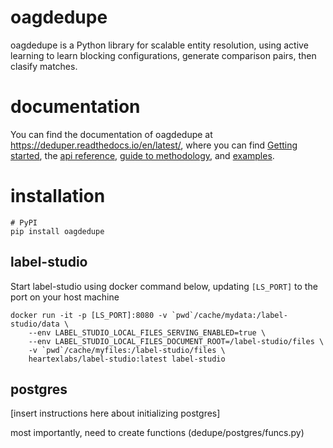 # oagdedupe  

oagdedupe is a Python library for scalable entity resolution, using active 
learning to learn blocking configurations, generate comparison pairs, 
then clasify matches. 
  
# documentation<a name="#documentation"></a>

You can find the documentation of oagdedupe at https://deduper.readthedocs.io/en/latest/, 
where you can find [Getting started](https://deduper.readthedocs.io/en/latest/usage/installation.html), 
the [api reference](https://deduper.readthedocs.io/en/latest/dedupe/api.html), 
[guide to methodology](https://deduper.readthedocs.io/en/latest/userguide/intro.html),
and [examples](https://deduper.readthedocs.io/en/latest/examples/example_dedupe.html).

# installation<a name="#installation"></a>

```
# PyPI
pip install oagdedupe
```

## label-studio<a name="#label-studio"></a>

Start label-studio using docker command below, updating `[LS_PORT]` to the 
port on your host machine

```
docker run -it -p [LS_PORT]:8080 -v `pwd`/cache/mydata:/label-studio/data \
	--env LABEL_STUDIO_LOCAL_FILES_SERVING_ENABLED=true \
	--env LABEL_STUDIO_LOCAL_FILES_DOCUMENT_ROOT=/label-studio/files \
	-v `pwd`/cache/myfiles:/label-studio/files \
	heartexlabs/label-studio:latest label-studio
```

## postgres<a name="#postgres"></a>

[insert instructions here about initializing postgres]

most importantly, need to create functions (dedupe/postgres/funcs.py)
